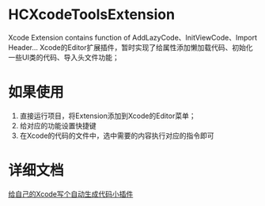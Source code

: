 # HCXcodeToolsExtension
Xcode Extension contains function of AddLazyCode、InitViewCode、Import Header...
Xcode的Editor扩展插件，暂时实现了给属性添加懒加载代码、初始化一些UI类的代码、导入头文件功能；

# 如果使用
1. 直接运行项目，将Extension添加到Xcode的Editor菜单；
2. 给对应的功能设置快捷键
3. 在Xcode的代码的文件中，选中需要的内容执行对应的指令即可

# 详细文档
[给自己的Xcode写个自动生成代码小插件](https://www.jianshu.com/p/06f495aaf973)
